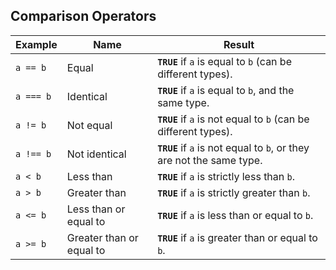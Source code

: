 ## Comparison Operators

<table class="smalltext">
  <thead>
    <tr>
      <th>Example</th>
      <th>Name</th>
      <th>Result</th>
    </tr>
  </thead>
  <tbody>
    <tr>
      <td class="col1"><code>a == b</code></td>
      <td>Equal</td>
      <td><strong><code>TRUE</code></strong> if <code>a</code> is equal to <code>b</code> (can be different types).</td>
    </tr>
    <tr>
      <td class="col1"><code>a === b</code></td>
      <td>Identical</td>
      <td>
    <strong><code>TRUE</code></strong> if <code>a</code> is equal to <code>b</code>, and the same type. </td>
    </tr>
    <tr>
      <td class="col1"><code>a != b</code></td>
      <td>Not equal</td>
      <td><strong><code>TRUE</code></strong> if <code>a</code> is not equal to <code>b</code> (can be different types).</td>
    </tr>
    <tr>
      <td class="col1"><code>a !== b</code></td>
      <td>Not identical</td>
      <td><strong><code>TRUE</code></strong> if <code>a</code> is not equal to <code>b</code>, or they are not the same type.</td>
    </tr>
    <tr>
      <td class="col1"><code>a &lt; b</code></td>
      <td>Less than</td>
      <td><strong><code>TRUE</code></strong> if <code>a</code> is strictly less than <code>b</code>.</td>
    </tr>
    <tr>
      <td class="col1"><code>a &gt; b</code></td>
      <td>Greater than</td>
      <td><strong><code>TRUE</code></strong> if <code>a</code> is strictly greater than <code>b</code>.</td>
    </tr>
    <tr>
      <td class="col1"><code>a &lt;= b</code></td>
      <td>Less than or equal to </td>
      <td><strong><code>TRUE</code></strong> if <code>a</code> is less than or equal to <code>b</code>.</td>
    </tr>
    <tr>
      <td class="col1"><code>a &gt;= b</code></td>
      <td>Greater than or equal to </td>
      <td><strong><code>TRUE</code></strong> if <code>a</code> is greater than or equal to <code>b</code>.</td>
    </tr>
  </tbody>
</table>